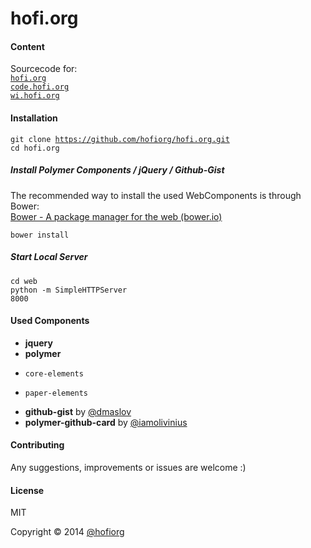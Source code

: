 hofi.org
========

#### Content

Sourcecode for: <br/>
<code>[hofi.org](http://hofi.org)</code><br/>
<code>[code.hofi.org](http://code.hofi.org)</code><br/>
<code>[wi.hofi.org](http://wi.hofi.org)</code><br/>

#### Installation

<code>git clone https://github.com/hofiorg/hofi.org.git</code><br/>
<code>cd hofi.org</code><br/>

##### Install Polymer Components / jQuery / Github-Gist

The recommended way to install the used WebComponents is through Bower:<br/>
[Bower - A package manager for the web (bower.io)](http://www.bower.io/)

<code>bower install</code><br/>

##### Start Local Server

<code>cd web</code><br/>
<code>python -m SimpleHTTPServer 8000</code><br/>

#### Used Components

* **jquery**
* **polymer**
*     core-elements
*     paper-elements
* **github-gist** by [@dmaslov](https://github.com/dmaslov)
* **polymer-github-card** by [@iamolivinius](https://github.com/iamolivinius)

#### Contributing
Any suggestions, improvements or issues are welcome :)

#### License
MIT

Copyright &copy; 2014 [@hofiorg](https://github.com/hofiorg)
